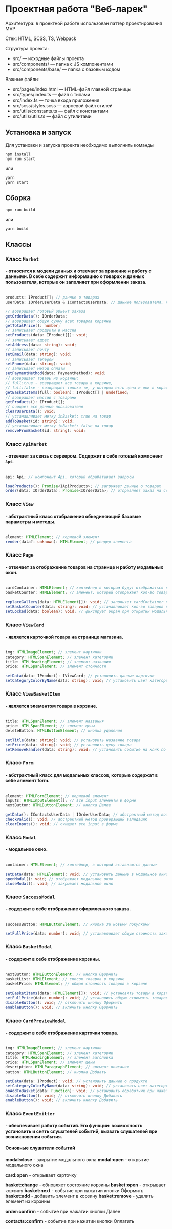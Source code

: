 # Проектная работа "Веб-ларек"
Архитектура: в проектной работе использован паттер проектирования MVP

Стек: HTML, SCSS, TS, Webpack

Структура проекта:
- src/ — исходные файлы проекта
- src/components/ — папка с JS компонентами
- src/components/base/ — папка с базовым кодом

Важные файлы:
- src/pages/index.html — HTML-файл главной страницы
- src/types/index.ts — файл с типами
- src/index.ts — точка входа приложения
- src/scss/styles.scss — корневой файл стилей
- src/utils/constants.ts — файл с константами
- src/utils/utils.ts — файл с утилитами

## Установка и запуск
Для установки и запуска проекта необходимо выполнить команды

```
npm install
npm run start
```

или

```
yarn
yarn start
```
## Сборка

```
npm run build
```

или

```
yarn build
```

## Классы

### Класс `Market`
#### \- относится к модели данных и отвечает за хранение и работу с данными. В себе содержит информацию о товарах и данных пользователя, которые он заполняет при оформлении заказа.

```ts

products: IProduct[]; // данные о товарах
userData: IOrderUserData & IContactsUserData; // данные пользователя, которые он вводит

// возвращает готовый обьект заказа
getOrderData(): IOrderData;
// возвращает общую сумму всех товаров корзины
getTotalPrice(): number;
// записывает продукты в массив
setProducts(data: IProduct[]): void;
// записывает адрес
setAddress(data: string): void;
// записывает почту
setEmail(data: string): void;
// записывает телефон
setPhone(data: string): void;
// записывает метод оплаты
setPaymentMethod(data: PaymentMethod): void;
// возвращает товары из корзины;
// full:true - возвращает все товары в корзине,
// full:false - возвращает только те, у которых есть цена и они в корзине
getBasketItems(full: boolean): IProduct[] | undefined;
// возвращает массив с товарами
getProducts(): IProduct[];
// очищает все данные пользователя
clearUserData(): void;
// устанавливает метку inBasket: true на товар
addToBasket(id: string): void;
// устанавливает метку inBasket: false на товар
removeFromBasket(id: string): void;

```

### Класс `ApiMarket`
#### \- отвечает за связь с сервером. Содержит в себе готовый компонент `Api`.

```ts

api: Api; // компонент Api, который обрабатывает запросы

loadProducts(): Promise<IApiProducts>; // загружает данные о товарах
order(data: IOrderData): Promise<IOrderData>; // отправляет заказ на сервер для его подстверждения

```

### Класс `View`
#### \- абстрактный класс отображения обьединяющий базовые параметры и методы.

```ts

element: HTMLElement; // корневой элемент
render(data?: unknown): HTMLElement; // рендер элемента

```

### Класс `Page`
#### \- отвечает за отображение товаров на странице и работу модальных окон.

```ts

cardContainer: HTMLElement; // контейнер в котором будут отображаться карточки товаров
basketCounter: HTMLElement; // элемент, который отображает кол-во товаров в корзине

replaceGallery(data: HTMLElement[]): void; // заполняет cardContainer продуктами
setBasketCounter(data: string): void; // устанавливает кол-во товаров в корзине
setLocked(data: boolean): void; // фиксирует экран при открытии модального окна

```

### Класс `ViewCard`
#### \- является карточкой товара на странице магазина.

```ts

img: HTMLImageElement; // элемент картинки
category: HTMLSpanElement; // элемент категории
title: HTMLHeadingElement; // элемент названия
price: HTMLSpanElement; // элемент стоимости

setData(data: IProduct): IViewCard; // установить данные карточки
setCategoryColorByName(data: string): void; // установить цвет категории в зависимости от названия

```

### Класс `ViewBasketItem`
#### \- является элементом товара в корзине.

```ts

title: HTMLSpanElement; // элемент названия
price: HTMLSpanElement; // элемент цены
deleteButton: HTMLButtonElement; // кнопка удаления

setTitle(data: string): void; // установить название товара
setPrice(data: string): void; // установить цену товара
setRemoveHandler(data: string): void; // установить событие на клик по кнопке deleteButton

```

### Класс `Form`
#### \- абстрактный класс для модальных классов, которые содержат в себе элемент form.

```ts

element: HTMLFormElement; // корневой элемент
inputs: HTMLInputElement[]; // все input элементы в форме
nextButton: HTMLButtonElement; // кнопка Далее

getData(): IContactsUserData | IOrderUserData; // абстрактный метод возвращающий данные из формы
checkValid(): void; // абстрактный метод проверяющий валидацию
clearInputs(): void; // очищает все input в форме

```

### Класс `Modal`
#### \- модальное окно.

```ts

container: HTMLElement; // контейнер, в который вставляются данные

setData(data: HTMLElement): void; // установить данные в модальное окно
openModal(): void; // отображает модальное окно
closeModal(): void; // закрывает модальное окно

```

### Класс `SuccessModal`
#### \- содержит в себе отображение оформленного заказа.

```ts

successButton: HTMLButtonElement; // кнопка За новыми покупками

setFullPrice(data: number): void; // устанавливает общую стоимость заказа

```

### Класс `BasketModal`
#### \- содержит в себе отображение корзины.

```ts

nextButton: HTMLButtonElement; // кнопка Оформить
basketList: HTMLElement; // список товаров в корзине
basketPrice: HTMLElement; // общая стоимость товаров в корзине

setBasketItems(data: HTMLElement[]): void; // установить товары в корзине
setFullPrice(data: number): void; // установить общую стоимость товаров
disableButton(): void; // отключить кнопку Оформить
enableButton(): void; // включить кнопку Оформить

```

### Класс `CardPreviewModal`
#### \- содержит в себе отображение карточки товара.

```ts

img: HTMLImageElement; // элемент картинки
category: HTMLSpanElement; // элемент категории
title: HTMLHeadingElement; // элемент заголовка
price: HTMLSpanElement; // элемент цены
description: HTMLParagraphElement; // элемент описания
button: HTMLButtonElement; // кнопка Добвать

setData(data: IProduct): void; // установить данные о продукте
setCategoryColorByName(data: string): void; // установить цвет категории по имени
onAddToBasket(data: Function): void; // установить обработчик при нажатии на кнопку Добавить
disableButton(): void; // отключить кнопку Добавить
enableButton(): void; // включить кнопку Добавить

```

### Класс `EventEmitter`
#### \- обеспечивает работу событий. Его функции: возможность установить и снять слушателей событий, вызвать слушателей при возникновении события.

#### Основные слушатели событий

**modal:close** - закрытие модального окна
**modal:open** - открытие модального окна

**card:open** - открывает карточку

**basket:change** - обновляет состояние корзины
**basket:open** - открывает корзину
**basket:next** - событие при нажатии кнопки Оформить
**basket:add** - добавить элемент в корзину
**basket:remove** - удалить элемент из корзины

**order:confirm** - событие при нажатии кнопки Далее

**contacts:confirm** - событие при нажатии кнопки Оплатить